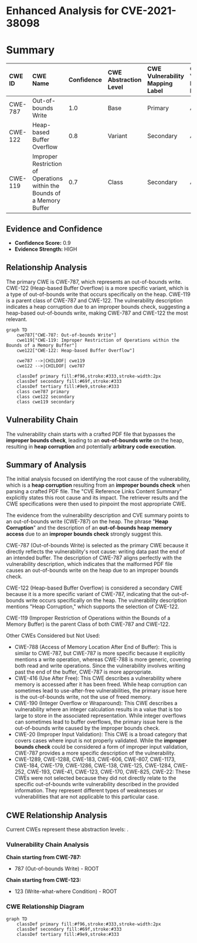 # Enhanced Analysis for CVE-2021-38098

# Summary
| CWE ID    | CWE Name                                                     | Confidence | CWE Abstraction Level | CWE Vulnerability Mapping Label | CWE-Vulnerability Mapping Notes |
| :-------- | :----------------------------------------------------------- | :--------- | :---------------------- | :------------------------------ | :------------------------------ |
| CWE-787   | Out-of-bounds Write                                          | 1.0        | Base                    | Primary                         | Allowed                       |
| CWE-122   | Heap-based Buffer Overflow                                   | 0.8        | Variant                 | Secondary                       | Allowed                       |
| CWE-119   | Improper Restriction of Operations within the Bounds of a Memory Buffer | 0.7 | Class | Secondary | Allowed |

## Evidence and Confidence

*   **Confidence Score:** 0.9
*   **Evidence Strength:** HIGH

## Relationship Analysis
The primary CWE is CWE-787, which represents an out-of-bounds write. CWE-122 (Heap-based Buffer Overflow) is a more specific variant, which is a type of out-of-bounds write that occurs specifically on the heap. CWE-119 is a parent class of CWE-787 and CWE-122. The vulnerability description indicates a heap corruption due to an improper bounds check, suggesting a heap-based out-of-bounds write, making CWE-787 and CWE-122 the most relevant.

```mermaid
graph TD
    cwe787["CWE-787: Out-of-bounds Write"]
    cwe119["CWE-119: Improper Restriction of Operations within the Bounds of a Memory Buffer"]
    cwe122["CWE-122: Heap-based Buffer Overflow"]
    
    cwe787 -->|CHILDOF| cwe119
    cwe122 -->|CHILDOF| cwe787
    
    classDef primary fill:#f96,stroke:#333,stroke-width:2px
    classDef secondary fill:#69f,stroke:#333
    classDef tertiary fill:#9e9,stroke:#333
    class cwe787 primary
    class cwe122 secondary
    class cwe119 secondary
```

## Vulnerability Chain
The vulnerability chain starts with a crafted PDF file that bypasses the **improper bounds check**, leading to an **out-of-bounds write** on the heap, resulting in **heap corruption** and potentially **arbitrary code execution**.

## Summary of Analysis
The initial analysis focused on identifying the root cause of the vulnerability, which is a **heap corruption** resulting from an **improper bounds check** when parsing a crafted PDF file. The "CVE Reference Links Content Summary" explicitly states this root cause and its impact. The retriever results and the CWE specifications were then used to pinpoint the most appropriate CWE.

The evidence from the vulnerability description and CVE summary points to an out-of-bounds write (CWE-787) on the heap. The phrase "**Heap Corruption**" and the description of an **out-of-bounds heap memory access** due to an **improper bounds check** strongly suggest this.

CWE-787 (Out-of-bounds Write) is selected as the primary CWE because it directly reflects the vulnerability's root cause: writing data past the end of an intended buffer. The description of CWE-787 aligns perfectly with the vulnerability description, which indicates that the malformed PDF file causes an out-of-bounds write on the heap due to an improper bounds check.

CWE-122 (Heap-based Buffer Overflow) is considered a secondary CWE because it is a more specific variant of CWE-787, indicating that the out-of-bounds write occurs specifically on the heap. The vulnerability description mentions "Heap Corruption," which supports the selection of CWE-122.

CWE-119 (Improper Restriction of Operations within the Bounds of a Memory Buffer) is the parent Class of both CWE-787 and CWE-122.

Other CWEs Considered but Not Used:

*   CWE-788 (Access of Memory Location After End of Buffer): This is similar to CWE-787, but CWE-787 is more specific because it explicitly mentions a write operation, whereas CWE-788 is more generic, covering both read and write operations. Since the vulnerability involves writing past the end of the buffer, CWE-787 is more appropriate.
*   CWE-416 (Use After Free): This CWE describes a vulnerability where memory is accessed after it has been freed. While heap corruption can sometimes lead to use-after-free vulnerabilities, the primary issue here is the out-of-bounds write, not the use of freed memory.
*   CWE-190 (Integer Overflow or Wraparound): This CWE describes a vulnerability where an integer calculation results in a value that is too large to store in the associated representation. While integer overflows can sometimes lead to buffer overflows, the primary issue here is the out-of-bounds write caused by the improper bounds check.
*   CWE-20 (Improper Input Validation): This CWE is a broad category that covers cases where input is not properly validated. While the **improper bounds check** could be considered a form of improper input validation, CWE-787 provides a more specific description of the vulnerability.
*   CWE-1289, CWE-1288, CWE-183, CWE-606, CWE-807, CWE-1173, CWE-184, CWE-179, CWE-1286, CWE-138, CWE-125, CWE-1284, CWE-252, CWE-193, CWE-41, CWE-123, CWE-170, CWE-825, CWE-22: These CWEs were not selected because they did not directly relate to the specific out-of-bounds write vulnerability described in the provided information. They represent different types of weaknesses or vulnerabilities that are not applicable to this particular case.


## CWE Relationship Analysis

Current CWEs represent these abstraction levels: .


### Vulnerability Chain Analysis

**Chain starting from CWE-787:**
- 787 (Out-of-bounds Write) - ROOT


**Chain starting from CWE-123:**
- 123 (Write-what-where Condition) - ROOT



### CWE Relationship Diagram

```mermaid
graph TD
    classDef primary fill:#f96,stroke:#333,stroke-width:2px
    classDef secondary fill:#69f,stroke:#333
    classDef tertiary fill:#9e9,stroke:#333
```